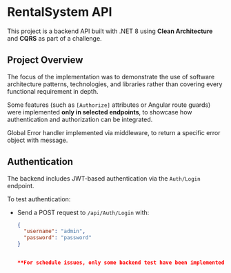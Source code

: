 # RentalSystem API

This project is a backend API built with .NET 8 using **Clean Architecture** and **CQRS** as part of a challenge.

##  Project Overview

The focus of the implementation was to demonstrate the use of software architecture patterns, technologies, and libraries rather than covering every functional requirement in depth.

Some features (such as `[Authorize]` attributes or Angular route guards) were implemented **only in selected endpoints**, to showcase how authentication and authorization can be integrated.

Global Error handler implemented via middleware, to return a specific error object with message.
##  Authentication

The backend includes JWT-based authentication via the `Auth/Login` endpoint.

To test authentication:

- Send a POST request to `/api/Auth/Login` with:
  ```json
  {
    "username": "admin",
    "password": "password"
  }
  
  
  **For schedule issues, only some backend test have been implemented
